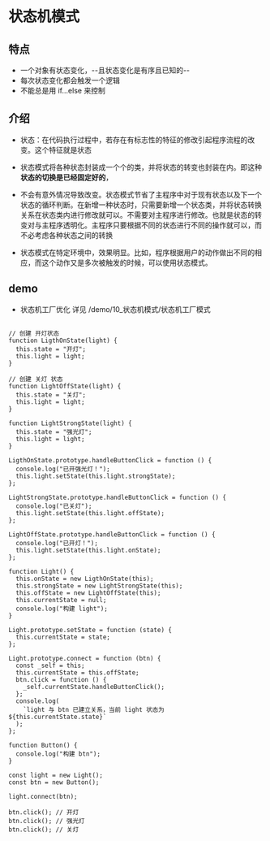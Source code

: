 # 状态机模式

## 特点

- 一个对象有状态变化，--且状态变化是有序且已知的--
- 每次状态变化都会触发一个逻辑
- 不能总是用 if...else 来控制

## 介绍

- 状态：在代码执行过程中，若存在有标志性的特征的修改引起程序流程的改变。这个特征就是状态

- 状态模式将各种状态封装成一个个的类，并将状态的转变也封装在内。即这种**状态的切换是已经固定好的**，
- 不会有意外情况导致改变。状态模式节省了主程序中对于现有状态以及下一个状态的循环判断。在新增一种状态时，只需要新增一个状态类，并将状态转换关系在状态类内进行修改就可以。不需要对主程序进行修改。也就是状态的转变对与主程序透明化。主程序只要根据不同的状态进行不同的操作就可以，而不必考虑各种状态之间的转换

- 状态模式在特定环境中，效果明显。比如，程序根据用户的动作做出不同的相应，而这个动作又是多次被触发的时候，可以使用状态模式。

## demo

- 状态机工厂优化 详见 /demo/10\_状态机模式/状态机工厂模式

```language=javascript

// 创建 开灯状态
function LigthOnState(light) {
  this.state = "开灯";
  this.light = light;
}

// 创建 关灯 状态
function LightOffState(light) {
  this.state = "关灯";
  this.light = light;
}

function LightStrongState(light) {
  this.state = "强光灯";
  this.light = light;
}

LigthOnState.prototype.handleButtonClick = function () {
  console.log("已开强光灯！");
  this.light.setState(this.light.strongState);
};

LightStrongState.prototype.handleButtonClick = function () {
  console.log("已关灯");
  this.light.setState(this.light.offState);
};

LightOffState.prototype.handleButtonClick = function () {
  console.log("已开灯！");
  this.light.setState(this.light.onState);
};

function Light() {
  this.onState = new LigthOnState(this);
  this.strongState = new LightStrongState(this);
  this.offState = new LightOffState(this);
  this.currentState = null;
  console.log("构建 light");
}

Light.prototype.setState = function (state) {
  this.currentState = state;
};

Light.prototype.connect = function (btn) {
  const _self = this;
  this.currentState = this.offState;
  btn.click = function () {
    _self.currentState.handleButtonClick();
  };
  console.log(
    `light 与 btn 已建立关系，当前 light 状态为 ${this.currentState.state}`
  );
};

function Button() {
  console.log("构建 btn");
}

const light = new Light();
const btn = new Button();

light.connect(btn);

btn.click(); // 开灯
btn.click(); // 强光灯
btn.click(); // 关灯


```
